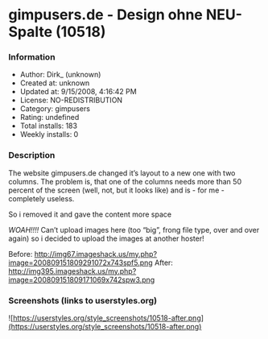 # gimpusers.de - Design ohne NEU-Spalte (10518)

### Information
- Author: Dirk_ (unknown)
- Created at: unknown
- Updated at: 9/15/2008, 4:16:42 PM
- License: NO-REDISTRIBUTION
- Category: gimpusers
- Rating: undefined
- Total installs: 183
- Weekly installs: 0


### Description
The website gimpusers.de changed it’s layout to a new one with two columns. The problem is, that one of the columns needs more than 50 percent of the screen (well, not, but it looks like) and is - for me - completely useless.

So i removed it and gave the content more space


*WOAH!!!!* Can’t upload images here (too “big”, frong file type, over and over again) so i decided to upload the images at another hoster!

Before: http://img67.imageshack.us/my.php?image=200809151809291072x743spf5.png
After: http://img395.imageshack.us/my.php?image=200809151809171069x742spw3.png


### Screenshots (links to userstyles.org)
![https://userstyles.org/style_screenshots/10518-after.png](https://userstyles.org/style_screenshots/10518-after.png)


